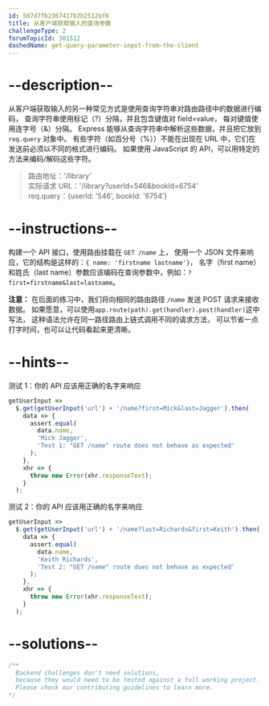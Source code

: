 ```yaml
---
id: 587d7fb2367417b2b2512bf6
title: 从客户端获取输入的查询参数
challengeType: 2
forumTopicId: 301512
dashedName: get-query-parameter-input-from-the-client
---
```


# --description--

从客户端获取输入的另一种常见方式是使用查询字符串对路由路径中的数据进行编码， 查询字符串使用标记（?）分隔，并且包含键值对 field=value， 每对键值使用连字号（&）分隔。 Express 能够从查询字符串中解析这些数据，并且把它放到 `req.query` 对象中。 有些字符（如百分号（%））不能在出现在 URL 中，它们在发送前必须以不同的格式进行编码。 如果使用 JavaScript 的 API，可以用特定的方法来编码/解码这些字符。

<blockquote>路由地址：'/library'<br> 实际请求 URL：'/library?userId=546&#x26;bookId=6754'<br>req.query：{userId: '546', bookId: '6754'}</blockquote>

# --instructions--

构建一个 API 接口，使用路由挂载在 `GET /name` 上， 使用一个 JSON 文件来响应，它的结构是这样的：`{ name: 'firstname lastname'}`， 名字（first name）和姓氏（last name）参数应该编码在查询参数中，例如：`?first=firstname&last=lastname`。

**注意：** 在后面的练习中，我们将向相同的路由路径 `/name` 发送 POST 请求来接收数据。 如果愿意，可以使用`app.route(path).get(handler).post(handler)`这中写法， 这种语法允许在同一路径路由上链式调用不同的请求方法， 可以节省一点打字时间，也可以让代码看起来更清晰。

# --hints--

测试 1：你的 API 应该用正确的名字来响应

```js
getUserInput =>
  $.get(getUserInput('url') + '/name?first=Mick&last=Jagger').then(
    data => {
      assert.equal(
        data.name,
        'Mick Jagger',
        'Test 1: "GET /name" route does not behave as expected'
      );
    },
    xhr => {
      throw new Error(xhr.responseText);
    }
  );
```

测试 2：你的 API 应该用正确的名字来响应

```js
getUserInput =>
  $.get(getUserInput('url') + '/name?last=Richards&first=Keith').then(
    data => {
      assert.equal(
        data.name,
        'Keith Richards',
        'Test 2: "GET /name" route does not behave as expected'
      );
    },
    xhr => {
      throw new Error(xhr.responseText);
    }
  );
```

# --solutions--

```js
/**
  Backend challenges don't need solutions, 
  because they would need to be tested against a full working project. 
  Please check our contributing guidelines to learn more.
*/
```
